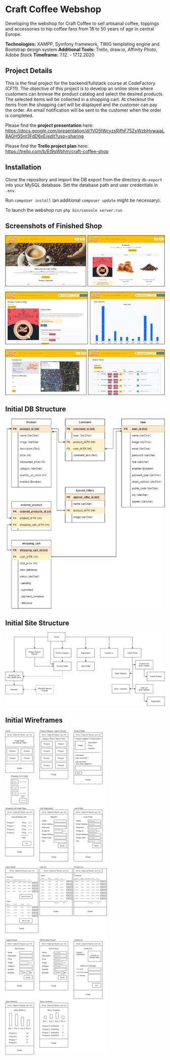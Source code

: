 # Craft Coffee Webshop

Developing the webshop for Craft Coffee to sell artisanal coffee, toppings and accessories to hip coffee fans from 18 to 50 years of age in central Europe.

__Technologies:__ XAMPP, Symfony framework, TWIG templating engine and Bootstrap design system
__Additional Tools:__ Trello, draw.io, Affinity Photo, Adobe Stock
__Timeframe:__ 7.12. - 17.12.2020

## Project Details
This is the final project for the backend/fullstack course at CodeFactory (CF11). The objective of this project is to develop an online store where customers can browse the product catalog and select the desired products. The selected items will be collected in a shopping cart. At checkout the items from the shopping cart will be displayed and the customer can pay the order. An email notification will be sent to the customer when the order is completed.

Please find the __project presentation__ here: https://docs.google.com/presentation/d/1VO5IWcyzsRifhF75ZxWzbHvwajaL8AGH55nt3FdD6xE/edit?usp=sharing

Please find the __Trello project plan__ here: https://trello.com/b/Et9sWbhm/craft-coffee-shop

## Installation

Clone the repository and import the DB export from the directory `db-export` into your MySQL database. Set the database path and user credentials in `.env`.

Run `composer install` (an additional `composer update` might be necessary).

To launch the webshop run `php bin/console server:run`

## Screenshots of Finished Shop
![The Craft Coffee Webshop](documentation/screenshots/screenshot1.png)

![The Craft Coffee Webshop](documentation/screenshots/screenshot2.png)

![The Craft Coffee Webshop](documentation/screenshots/screenshot3.png)

## Initial DB Structure
![DB Structure](documentation/02_db-diagram.png)

## Initial Site Structure
![DB Structure](documentation/03_sitemap.png)

## Initial Wireframes
![DB Structure](documentation/04_wireframes.png)


